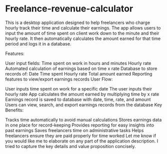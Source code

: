 # Freelance-revenue-calculator
This is a desktop application designed to help freelancers who charge hourly track their time and calculate their earnings. The app allows users to input the amount of time spent on client work down to the minute and their hourly rate. It then automatically calculates the amount earned for that time period and logs it in a database.

Features:

User input fields:
Time spent on work in hours and minutes
Hourly rate
Automated calculation of earnings based on time x rate
Database to store records of:
Date
Time spent
Hourly rate
Total amount earned
Reporting features to view/export earnings records
User Flow:

User inputs time spent on work for a specific date
The user inputs their hourly rate
App calculates the amount earned by multiplying time by x rate
Earnings record is saved to database with date, time, rate, and amount
Users can view, search, and export earnings records from the database
Key Benefits:

Tracks time automatically to avoid manual calculations
Stores earnings data in one place for record-keeping
Provides reporting for easy insights into past earnings
Saves freelancers time on administrative tasks
Helps freelancers ensure they are paid properly for time worked
Let me know if you would like me to elaborate on any part of the application description. I tried to capture the key details and value proposition concisely.
